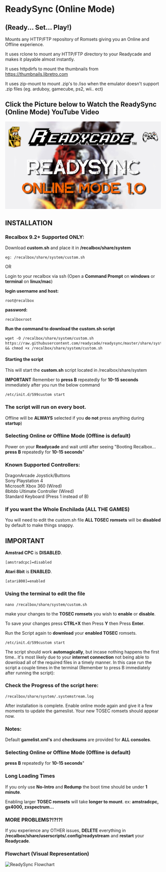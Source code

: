 

# ReadySync (Online Mode)
## (Ready... Set... Play!)

Mounts any HTTP/FTP repository of Romsets giving you an Online and Offline experience.

It uses rclone to mount any HTTP/FTP directory to your Readycade and makes it playable almost instantly.

It uses httpdirfs to mount the thumbnails from https://thumbnails.libretro.com

It uses zip-mount to mount .zip's to /iso when the emulator doesn't support .zip files (eg. arduboy, gamecube, ps2, wii.. ect)

## Click the Picture below to Watch the ReadySync (Online Mode) YouTube Video
[![ReadySync](ReadySync.jpg)](https://www.youtube.com/watch?v=6dR_I5IsSRE)


## INSTALLATION

### Recalbox 9.2+ Supported ONLY:

Download **custom.sh** and place it in **/recalbox/share/system**
```
eg: /recalbox/share/system/custom.sh
```
OR

Login to your recalbox via ssh (Open a **Command Prompt** on **windows** or **terminal** on **linux/mac**)

**login username and host:**
```
root@recalbox
```
**password:**
```
recalboxroot
```
**Run the command to download the custom.sh script**
```
wget -O /recalbox/share/system/custom.sh https://raw.githubusercontent.com/readycade/readysync/master/share/system/custom.sh && chmod +x /recalbox/share/system/custom.sh
```

#### Starting the script
This will start the **custom.sh** script located in /recalbox/share/system

**IMPORTANT** Remember to **press B** repeatedly for **10-15 seconds** immediately after you run the below command

```
/etc/init.d/S99custom start
```

### The script will run on **every boot**.
Offline will be **ALWAYS** selected if you **do not** press anything during **startup**)

### Selecting Online or Offline Mode (**Offline** is default)
Power on your **Readycade** and wait until after seeing "Booting Recalbox... **press B** repeatedly for **10-15 seconds**"

### Known Supported Controllers:
DragonArcade Joystick/Buttons<br>
Sony Playstation 4<br>
Microsoft Xbox 360 (Wired)<br>
8bitdo Ultimate Controller (Wired)<br>
Standard Keyboard (Press 1 instead of B)<br>

### If you want the Whole Enchilada (ALL THE GAMES)
You will need to edit the custom.sh file
**ALL TOSEC romsets** will be **disabled** by default to make things snappy.

## IMPORTANT

**Amstrad CPC** is **DISABLED**.
```
[amstradcpc]=disabled
```
**Atari 8bit** is **ENABLED**.
```
[atari800]=enabled
```

### Using the terminal to edit the file
```
nano /recalbox/share/system/custom.sh
```

make your changes to the **TOSEC romsets** you wish to **enable** or **disable**.

To save your changes press **CTRL+X** then Press **Y** then Press **Enter**.

Run the Script again to **download** your **enabled TOSEC** romsets.

```
/etc/init.d/S99custom start
```

The script should work **automagically**, but incase nothing happens the first time.. it's most likely due to your **internet connection** not being able to download all of the required files in a timely manner. In this case run the script a couple times in the terminal (Remember to press B immediately after running the script):

### Check the Progress of the script here:

```
/recalbox/share/system/.systemstream.log
```

After installation is complete. Enable online mode again and give it a few moments to update the gameslist.
Your new TOSEC romsets should appear now.

### Notes:
Default **gamelist.xml's** and **checksums** are provided for **ALL consoles**.

### Selecting Online or Offline Mode (**Offline** is default)
**press B** repeatedly for **10-15 seconds**"

### Long Loading Times
If you only use **No-Intro** and **Redump** the boot time should be under **1 minute**.

Enabling larger **TOSEC romsets** will take **longer to mount**. ex: **amstradcpc, gx4000, zxspectrum...**

### MORE PROBLEMS?!?!?!
If you experience any OTHER issues, **DELETE** everything in **/recalbox/share/userscripts/.config/readystream** and **restart** your **Readycade**.

### Flowchart (Visual Representation)
![ReadySync Flowchart](https://github.com/readycade/readysync/blob/master/ReadySync-FLOWCHART2.png)
